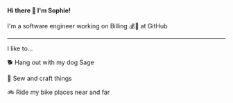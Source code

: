 #### Hi there 👋 I'm Sophie!

I'm a software engineer working on Billing 💰💸 at GitHub
______

I like to...

🐕 Hang out with my dog Sage

🧵 Sew and craft things

🚲 Ride my bike places near and far
